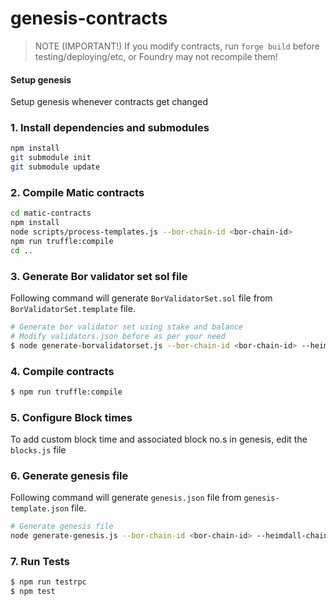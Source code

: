 # genesis-contracts

> NOTE (IMPORTANT!)
> If you modify contracts, run `forge build` before testing/deploying/etc, or Foundry may not recompile them!

#### Setup genesis

Setup genesis whenever contracts get changed
### 1. Install dependencies and submodules
```bash
npm install
git submodule init
git submodule update
```

### 2. Compile Matic contracts
```bash
cd matic-contracts
npm install
node scripts/process-templates.js --bor-chain-id <bor-chain-id>
npm run truffle:compile
cd ..
```

### 3. Generate Bor validator set sol file

Following command will generate `BorValidatorSet.sol` file from `BorValidatorSet.template` file.

```bash
# Generate bor validator set using stake and balance
# Modify validators.json before as per your need
$ node generate-borvalidatorset.js --bor-chain-id <bor-chain-id> --heimdall-chain-id <heimdall-chain-id>
```

### 4. Compile contracts
```bash
$ npm run truffle:compile
```

### 5. Configure Block times

To add custom block time and associated block no.s in genesis, edit the `blocks.js` file

### 6. Generate genesis file

Following command will generate `genesis.json` file from `genesis-template.json` file.

```bash
# Generate genesis file
node generate-genesis.js --bor-chain-id <bor-chain-id> --heimdall-chain-id <heimdall-chain-id>
```

### 7. Run Tests
```bash
$ npm run testrpc
$ npm test
```
